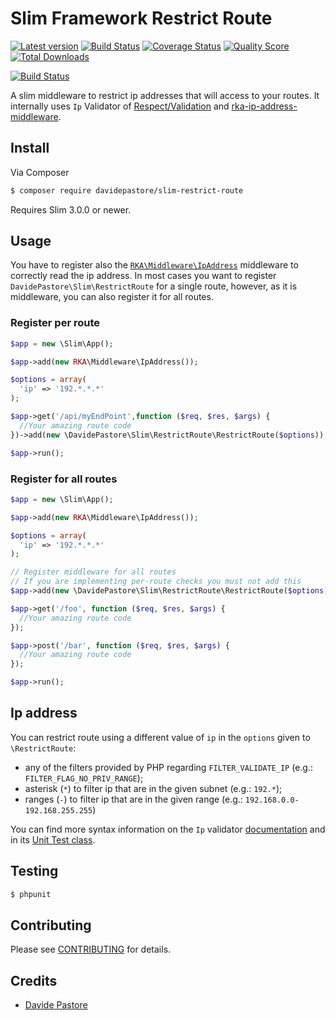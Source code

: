 # Slim Framework Restrict Route

[![Latest version][ico-version]][link-packagist]
[![Build Status][ico-travis]][link-travis]
[![Coverage Status][ico-scrutinizer]][link-scrutinizer]
[![Quality Score][ico-code-quality]][link-code-quality]
[![Total Downloads][ico-downloads]][link-downloads]

[![Build Status][ico-phpeye]][link-phpeye]


A slim middleware to restrict ip addresses that will access to your routes. It internally uses `Ip` Validator of [Respect/Validation][respect-validation] and [rka-ip-address-middleware][rka-ip-address-middleware].

## Install

Via Composer

``` bash
$ composer require davidepastore/slim-restrict-route
```

Requires Slim 3.0.0 or newer.

## Usage

You have to register also the [`RKA\Middleware\IpAddress`][rka-ip-address-middleware] middleware to correctly read the ip address.
In most cases you want to register `DavidePastore\Slim\RestrictRoute` for a single route, however,
as it is middleware, you can also register it for all routes.


### Register per route

```php
$app = new \Slim\App();

$app->add(new RKA\Middleware\IpAddress());

$options = array(
  'ip' => '192.*.*.*'
);

$app->get('/api/myEndPoint',function ($req, $res, $args) {
  //Your amazing route code
})->add(new \DavidePastore\Slim\RestrictRoute\RestrictRoute($options));

$app->run();
```


### Register for all routes

```php
$app = new \Slim\App();

$app->add(new RKA\Middleware\IpAddress());

$options = array(
  'ip' => '192.*.*.*'
);

// Register middleware for all routes
// If you are implementing per-route checks you must not add this
$app->add(new \DavidePastore\Slim\RestrictRoute\RestrictRoute($options));

$app->get('/foo', function ($req, $res, $args) {
  //Your amazing route code
});

$app->post('/bar', function ($req, $res, $args) {
  //Your amazing route code
});

$app->run();
```

## Ip address

You can restrict route using a different value of `ip` in the `options` given to `\RestrictRoute`:
* any of the filters provided by PHP regarding `FILTER_VALIDATE_IP` (e.g.: `FILTER_FLAG_NO_PRIV_RANGE`);
* asterisk (`*`) to filter ip that are in the given subnet (e.g.: `192.*`);
* ranges (`-`) to filter ip that are in the given range (e.g.: `192.168.0.0-192.168.255.255`)

You can find more syntax information on the `Ip` validator [documentation](https://github.com/Respect/Validation/blob/master/docs/Ip.md) and in its [Unit Test class](https://github.com/Respect/Validation/blob/master/tests/unit/Rules/IpTest.php).

## Testing

``` bash
$ phpunit
```

## Contributing

Please see [CONTRIBUTING](CONTRIBUTING.md) for details.

## Credits

- [Davide Pastore](https://github.com/davidepastore)


[respect-validation]: https://github.com/Respect/Validation/
[rka-ip-address-middleware]: https://github.com/akrabat/rka-ip-address-middleware
[ico-version]: https://img.shields.io/packagist/v/DavidePastore/Slim-Restrict-Route.svg?style=flat-square
[ico-travis]: https://travis-ci.org/DavidePastore/Slim-Restrict-Route.svg?branch=master
[ico-scrutinizer]: https://img.shields.io/scrutinizer/coverage/g/DavidePastore/Slim-Restrict-Route.svg?style=flat-square
[ico-code-quality]: https://img.shields.io/scrutinizer/g/davidepastore/Slim-Restrict-Route.svg?style=flat-square
[ico-downloads]: https://img.shields.io/packagist/dt/davidepastore/slim-restrict-route.svg?style=flat-square
[ico-phpeye]: http://php-eye.com/badge/DavidePastore/Slim-Restrict-Route/tested.svg?style=flat-square

[link-packagist]: https://packagist.org/packages/davidepastore/slim-restrict-route
[link-travis]: https://travis-ci.org/DavidePastore/Slim-Restrict-Route
[link-scrutinizer]: https://scrutinizer-ci.com/g/DavidePastore/Slim-Restrict-Route/code-structure
[link-code-quality]: https://scrutinizer-ci.com/g/DavidePastore/Slim-Restrict-Route
[link-downloads]: https://packagist.org/packages/davidepastore/slim-restrict-route
[link-phpeye]: http://php-eye.com/package/DavidePastore/Slim-Restrict-Route
